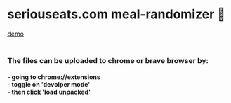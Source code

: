 # seriouseats.com meal-randomizer :fork_and_knife:

[demo](https://user-images.githubusercontent.com/62027916/119535044-9a16fe00-bd55-11eb-881a-d79bdd76da5f.mov)


 
<h3><br>The files can be uploaded to chrome or brave browser by: 
<h4>-  going to chrome://extensions
<br>-  toggle on 'devolper mode'
<br>-  then click 'load unpacked'
